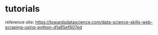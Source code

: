 # tutorials

reference site: https://towardsdatascience.com/data-science-skills-web-scraping-using-python-d1a85ef607ed
